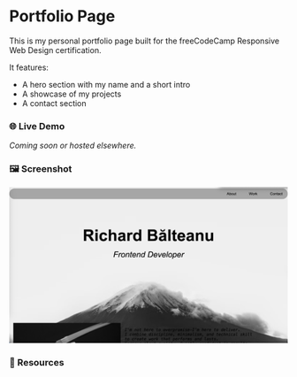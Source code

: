 # Portfolio Page

This is my personal portfolio page built for the freeCodeCamp Responsive Web Design certification.

It features:
- A hero section with my name and a short intro
- A showcase of my projects
- A contact section

### 🌐 Live Demo

_Coming soon or hosted elsewhere._

### 🖼️ Screenshot

![Portfolio Screenshot](./screenshotporto.png)

### 🔗 Resources